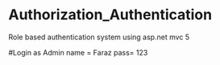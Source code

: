 # Authorization_Authentication
Role based authentication system using asp.net mvc 5

#Login as Admin 
  name = Faraz
  pass= 123
